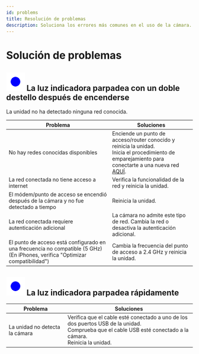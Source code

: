```yaml
---
id: problems
title: Resolución de problemas
description: Soluciona los errores más comunes en el uso de la cámara.
---
```


# Solución de problemas

## ![lampeggio_doppio](/img/blink2_400ms_50_1000ms.gif)   La luz indicadora parpadea con un doble destello después de encenderse

La unidad no ha detectado ninguna red conocida.

| Problema                                                                                                  | Soluciones                                                                                                                                    |
|-----------------------------------------------------------------------------------------------------------|----------------------------------------------------------------------------------------------------------------------------------------------|
| No hay redes conocidas disponibles                                                                        | Enciende un punto de acceso/router conocido y reinicia la unidad.<br/>Inicia el procedimiento de emparejamiento para conectarte a una nueva red [AQUÍ](3_configuration.md). |
| La red conectada no tiene acceso a internet                                                               | Verifica la funcionalidad de la red y reinicia la unidad.                                                                                     |
| El módem/punto de acceso se encendió después de la cámara y no fue detectado a tiempo                     | Reinicia la unidad.                                                                                                                           |
| La red conectada requiere autenticación adicional                                                         | La cámara no admite este tipo de red. Cambia la red o desactiva la autenticación adicional.                                                   |
| El punto de acceso está configurado en una frecuencia no compatible (5 GHz) (En iPhones, verifica "Optimizar compatibilidad") | Cambia la frecuencia del punto de acceso a 2.4 GHz y reinicia la unidad.                                                                      |

## ![lampeggio_rapido](/img/blink1_200ms_50_0ms.gif) La luz indicadora parpadea rápidamente

| Problema | Soluciones |
|----------|-----------------------------------------------------------------------------------------------------------------------------------------------------------------------------|
| La unidad no detecta la cámara        | Verifica que el cable esté conectado a uno de los dos puertos USB de la unidad.<br/>Comprueba que el cable USB esté conectado a la cámara.<br/>Reinicia la unidad. |
